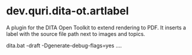 # dev.quri.dita-ot.artlabel
A plugin for the DITA Open Toolkit to extend rendering to PDF.
It inserts a label with the source file path next to images and topics.

dita.bat -draft -Dgenerate-debug-flags=yes ....
